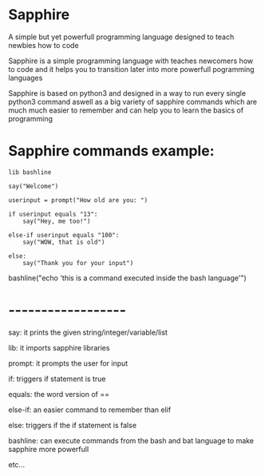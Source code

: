 # Sapphire
A simple but yet powerfull programming language designed to teach newbies how to code

Sapphire is a simple programming language with teaches newcomers how to code and it helps you to transition later into more powerfull pogramming languages

Sapphire is based on python3 and designed in a way to run every single python3 command aswell as a big variety of sapphire commands which are much much easier to remember and can help you to learn the basics of programming

# Sapphire commands example:

	lib bashline
	
	say("Welcome")
	
	userinput = prompt("How old are you: ")

	if userinput equals "13":
		say("Hey, me too!")
	
	else-if userinput equals "100":
		say("WOW, that is old")
	
	else:
		say("Thank you for your input")
	

bashline("echo 'this is a command executed inside the bash language'")

# ------------------

say: it prints the given string/integer/variable/list

lib: it imports sapphire libraries

prompt: it prompts the user for input

if: triggers if statement is true

equals: the word version of ==

else-if: an easier command to remember than elif

else: triggers if the if statement is false

bashline: can execute commands from the bash and bat language to make sapphire more powerfull

etc...
